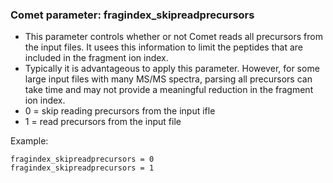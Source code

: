 ### Comet parameter: fragindex_skipreadprecursors

- This parameter controls whether or not Comet reads all precursors from the
  input files.  It usees this information to limit the peptides that
  are included in the fragment ion index.
- Typically it is advantageous to apply this parameter. However, for some
  large input files with many MS/MS spectra, parsing all precursors can take
  time and may not provide a meaningful reduction in the fragment ion index.
- 0 = skip reading precursors from the input ifle
- 1 = read precursors from the input file

Example:
```
fragindex_skipreadprecursors = 0
fragindex_skipreadprecursors = 1
```

